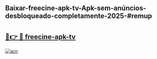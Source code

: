 ## Baixar-freecine-apk-tv-Apk-sem-anúncios-desbloqueado-completamente-2025-#remup

# <h2><a href="https://ainizakaria.my?title=freecine-apk-tv&ref=22M">🔗👉 🔴 freecine-apk-tv</a></h2>

[![acn](https://github.com/user-attachments/assets/0f9c940e-d8b0-45ae-aac7-cd30a18b3e1c)](https://ainizakaria.my?title=freecine-apk-tv&ref=22M)

